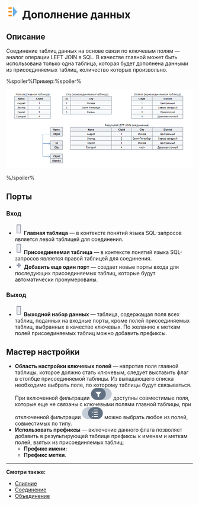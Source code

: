 # ![Дополнение данных](../../media/app/icons/component-18/component-default-24.svg) Дополнение данных

## Описание

Соединение таблиц данных на основе связи по ключевым полям — аналог операции LEFT JOIN в SQL. В качестве главной может быть использована только одна таблица, которая будет дополнена данными из присоединяемых таблиц, количество которых произвольно.

%spoiler%Пример:%spoiler%

![Пример](../../media/app/processors/transformation/addition-of-data-example.png)

%/spoiler%

## Порты

### Вход

* ![Главная таблица](../../media/app/icons/ports/table-inactive.svg) **Главная таблица** — в контексте понятий языка SQL-запросов является левой таблицей для соединения.
* ![Присоединяемая таблица](../../media/app/icons/ports/table-inactive.svg) **Присоединяемая таблица** — в контексте понятий языка SQL-запросов является правой таблицей для соединения.
* ![Добавить порт](../../media/app/icons/toolbar-18/add-inactive.svg) **Добавить еще один порт** — создает новые порты входа для последующих присоединяемых таблиц, которые будут автоматически пронумерованы.

### Выход

* ![Выходной набор данных](../../media/app/icons/ports/table-inactive.svg) **Выходной набор данных** — таблица, содержащая поля всех таблиц, поданных на входные порты, кроме полей присоединяемых таблиц, выбранных в качестве ключевых. По желанию к меткам полей присоединяемых таблиц можно добавить префиксы.

## Мастер настройки

* **Область настройки ключевых полей** — напротив поля главной таблицы, которое должно стать ключевым, следует выставить флаг в столбце присоединяемой таблицы. Из выпадающего списка необходимо выбрать поле, по которому таблицы будут связываться. При включенной фильтрации ![Включенная фильтрация](../../media/app/icons/toolbar-18/linkedfield-filter.svg.svg) доступны совместимые поля, которые еще не связаны с ключевыми полями главной таблицы, при отключенной фильтрации ![Выключенная фильтрация](../../media/app/icons/toolbar-18/method-draw-image.svg) можно выбрать любое из полей, совместимых по типу.
* **Использовать префиксы** — включение данного флага позволяет добавить в результирующей таблице префиксы к именам и меткам полей, взятых из присоединяемых таблиц:
  * **Префикс имени**;
  * **Префикс метки**.

----

**Смотри также:**

* [Слияние](./join/README.md)
* [Соединение](./addition.md)
* [Объединение](./union.md)
